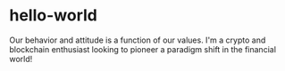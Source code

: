 # hello-world
Our behavior and attitude is a function of our values.
I'm a crypto and blockchain enthusiast looking to pioneer a paradigm shift
in the financial world!
